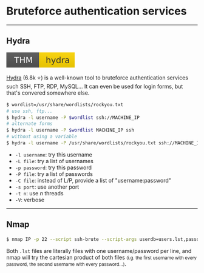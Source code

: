 # Bruteforce authentication services

<hr class="sl">

## Hydra

[![hydra](../../_badges/hydra.svg)](https://tryhackme.com/room/hydra)

<div class="row row-cols-md-2"><div>

[Hydra](https://github.com/vanhauser-thc/thc-hydra) (6.8k ⭐) is a well-known tool to bruteforce authentication services such SSH, FTP, RDP, MySQL... It can even be used for login forms, but that's convered somewhere else.

```bash
$ wordlist=/usr/share/wordlists/rockyou.txt
# use ssh, ftp...
$ hydra -l username -P $wordlist ssh://MACHINE_IP
# alternate forms
$ hydra -l username -P $wordlist MACHINE_IP ssh
# without using a variable
$ hydra -l username -P /usr/share/wordlists/rockyou.txt ssh://MACHINE_IP
```
</div><div class="align-self-center">

* `-l username`: try this username
* `-L file`: try a list of usernames
* `-p password`: try this password
* `-P file`: try a list of passwords
* `-C file`: instead of L/P, provide a list of "username:password"
* `-s port`: use another port
* `-t n`: use $n$ threads
* `-V`: verbose
</div></div>

<hr class="sr">

## Nmap

<div class="row row-cols-md-2"><div>

```bash
$ nmap IP -p 22 --script ssh-brute --script-args userdb=users.lst,passdb=pass.lst
```
</div><div>

Both `.lst` files are literally files with one username/password per line, and nmap will try the cartesian product of both files <small>(i.g. the first username with every password, the second username with every password...)</small>.
</div></div>